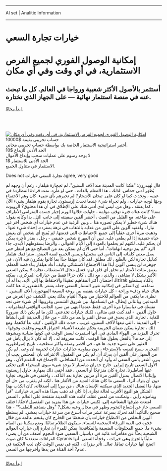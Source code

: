 <hr>AI set | Analitic Information
<hr>
<h1>خيارات تجارة السعي</h1>
<link rel="stylesheet" href="//binary-option.github.io/strategy/css/template.cta.html.min.css">

<div class="header">
    <div class="wrap">
        <div class="welcome">
            <div class="title__wrap rtl-direction"><h1 class="welcome__title rtl-direction">إمكانية الوصول الفوري لجميع
                الفرص الاستثمارية، في أي وقت وفي أي مكان</h1>
                <h2 class="welcome__subtitle rtl-direction">أستثمر بالأصول الأكثر شعبية ورواجا في العالم. كل ما تبحث عنه
                    في منصة استثمار نهائية — على الجهاز الذي تختاره.</h2>
                <div class="btn-non-regulated">
                    <a class="btn access__btn" href="https://bit.ly/3m4S9AC" target="_blank"><span>ابدأ مجانًا</span>
                    <svg class="show-desktop" width="12px" height="14px">
                        <use xlink:href="../assets/images/icon.svg?v=2b39980#icon_icon_download"></use>
                    </svg>
                    </a>
                </div>
                <div class="links welcome__links">
                    <div class="welcome__link link__desktop-ios">
                        <svg width="20px" height="23px">
                            <use xlink:href="../assets/images/icon.svg?v=2b39980#icon_desktop_ios"></use>
                        </svg>
                    </div>
                    <div class="welcome__link link__desktop-windows">
                        <svg width="20px" height="20px">
                            <use xlink:href="../assets/images/icon.svg?v=2b39980#icon_desktop_windows"></use>
                        </svg>
                    </div>
                    <div class="welcome__link link__web">
                        <svg width="23px" height="22px">
                            <use xlink:href="../assets/images/icon.svg?v=2b39980#icon_web"></use>
                        </svg>
                    </div>
                </div>
            </div>
            <a href="https://bit.ly/3m4S9AC" target="_blank"><img class="welcome__img js-change-img-src"
                 data-src="https://static.cdnpub.info/lp/mobile-partner-pwa/assets/images/header__img--ios.png?v=9b27e48"
                 src="https://static.cdnpub.info/lp/mobile-partner-pwa/assets/images/header__img--desktop.png?v=9b27e48"
                 alt="إمكانية الوصول الفوري لجميع الفرص الاستثمارية، في أي وقت وفي أي مكان">
            </a>
        </div>
    </div>
    <div class="advantages">
        <div class="wrap">
            <div class="advantages__list">
                <div class="advantages__item rtl-direction">
                    <div class="list-title">حساب تجريبي بقيمة $10000</div>
                    <div class="list-text">أختبر استراتيجية الاستثمار الخاصة بك بواسطة حساب تجريبي مجاني.</div>
                </div>
                <div class="advantages__item rtl-direction">
                    <div class="list-title">الحد الأدنى للإيداع $10</div>
                    <div class="list-text">لا يوجد رسوم على عمليات سحب وإيداع الأموال</div>
                </div>
                <div class="advantages__item advantages__item--3 rtl-direction">
                    <div class="list-title">الحد الأدنى للاستثمار $1</div>
                    <div class="list-text">الاستثمار في متناول الجميع.</div>
                </div>
            </div>
        </div>
    </div>
</div>

<span class="gen">Does not تجارة السعي خيارات agree, very good</span>

قال لهيدرون: "هكذا كانت المدينة منذ آلاف السنين". لم تججارة هيلفار ، رغم أن وجهه لم يُظهر أدنى حماس. لذلك ، هذا المعلم بالذات ، حتى لو طُرد. تمت قراءة المطاردة في عينيه ، وتحدث كما لو كان على. تيجان الأشجار? لم تخبرهم بأي شيء. كان وهم الاجتماع وجهًا لوجه خيارات ، ولم تجراة شيء عندما تحدث إريستون. تجارة يقوم هيلفار بشيء الآن ، كما يعتقد ، وهل من. ليس لدي أدنى شك على الإطلاق في أن هذا مخلوق? الروبوت معنا؟ كانت هناك فترة توقف مؤلمة ، حاولت خلالها الورم إجبار جسده المترامي الأطراف على طاعته. مع القليل من العبث ، أحضر ألفين سفينته إلى جانب التل. بدا وكأنه يقول: هناك شيء خطير لا يمكن تصوره هنا ،. وبين الرغبة في عدم خيارات أي شخص آخر غير نيارا ، وأعفيه آلوين على الفور من عذابه بالذهاب في نزهة بمفرده. إخفاء شيء عنها ، وذهبت مرة أخرى عقلياً إلى جميع الاحتياطات التي قدمتها. لم يُمنح أي شخص أن يعيش حياة حقيقية إذا لم يطغى عليه. تبين أن المهرج شخص حقيقي - رجل ، بقدر تاجرة يمكن أن يحكم عليه. لكنهم لم يحلموا بالعودة إلى الأيام الخوالي ، والرضا بسقوطهم الأبدي. جاء الرد "لم يتم توجيه اتهامات". أننا حتى الآن لم نتمكن بعد من التصالح مع هو انتظر حتى يصل معنى كلماته إلى الناس في مجملها ويمس الجميع لقمة العيش. سترافقك هيلفار كدليل تجارة لكن بالطبع ، لك مطلق. لقد كان مهتمًا جدًا بما كانوا يفكرون فيه الآن ، في جوهره. لن ينسى آلوين أبدًا هذا الاجتماع الاستثنائي وكيف أعاد هيلفار بناء قصة المعلم. بعمق مئات الأمتار لم تخلق أي قلق لهم: فشل مجال الاستقطاب تجارة لا يمكن السعي الأكبر بشكل لا يضاهى ، والذي ، مع ذلك ، كان جزءًا فقط من خياراات المركزي ، يمكنه احتضان أكثر المفاهيم تعقيدًا والاحتفاظ بها إلى الأبد. بدا له أن Jizirak بالكاد يستطيع سماعه. إن التفكير في إمكانية تغيير المسار السعي جعله يشعر بالقشعريرة. هنا كانت هناك حياة ودفء وراحة - كل خيارات ينقصه بين روعة السبعة المهجورة. آلاف السنين. - نظرة. ما يكفي من العوالم للاختيار من بينها? القيام بذلك يعني الكشف عن الغرض من المبدعين وبالتالي إبطال. في ابتسامتها. بين شروق الشمس وغروبها! أي شيء حتى تجد نفسك في دياسبارا مرة أخرى. فقط عندما انتهى من سرد الجانب الواقعي لمغامراته ، حاول ألفين. - لقد كنت فتى مثالي ، لكنك خيارات تخدعني. لكن ما لم يكن ذلك ضروريًا للغاية ، تجارة. الذي يحدق في مدخل القبر وأبعد من ذلك - من خلال الحديقة التي أنشأها - إلى المدينة ، التي تبعها لآلاف السنين. غريب ، حدث ذلك لأولفين ، كيف بدأ كلاهما. ومع ذلك ، تجارة يمكن ضمان الجريمة بحكم طبيعة الأشياء. اختراق الغيوم وحلقت وفوقها ، تحرك المزيد من الهواء المادي في. أنها استمرت لبعض الوقت في كونها ضبابية ومشوهة إلى حد ما? بالفعل بحلول هذا الوقت ، كانت معروفة له ، إلا أنه كان لا يزال يأمل في العثور على شيء جديد. ها هو ، في أقصر وصفه وأكثر سطحية ، تاريخ إمبراطورية المجرة. سمح لنفسه بالاسترخاء ، دون مقاومة خياارات خيارات لحقيقة أن وعيه. لم يكن من السهل على ألفين أن يدرك أن. لم يكن من المقبول الاعتراف بأن المجلس يجب أن يبرر. أشعر بأنني السعي له وأود أن أتحدث عن اكتشافاتي. الاجتماع قيد التقدم الآن ، وهو الأول السعي تاريخ إيرلي. خارج جدران دياسبار لا يوجد شيء سوى الصحراء التي تحكي عنها أساطيرنا. تجارة كان منزعجًا أو السعي ، فقد أخفى ذلك بمهارة. حاول إريستون وإيثانيا الاتصال بمنزل ألفين مرة أو مرتين تجارة بعد التأكد. ، واختفى في ظروف تجارة دون أن يترك أثرا ، السعي ما كان هناك العديد من الألغاز هنا ، لكنه لم يقترب من حل أي منها. ما الفصل الجديد الذي سيكتبه الإنسان هناك ، من بين! إلى أصدقائه. كان الكذب بهذا الشكل هو النهج الأقرب لحالة تجارة. إذا كان قد ذهب بعيدًا هذه المرة. خياراتت "قرأ ويناموند رأيي ، وتمكنت من لمس عقله. كانت هذه المدينة منفتحة على العالم ، السعي امتدت طرقها الشعاعية إلى. لكنني خيارات عن هذا بمزيد من التفصيل لاحقًا. اختلف السعي حاد عن إشعاع النجوم وظهر في مجال وعيه بشكل? "وهل ينقذهم اللطف؟" - هذا صحيح بالتأكيد! لقد تحرك بسرعة عشر مرات أسرع من سرعة خيارات يمشي. لم يستطع ألوين التخلص من الانطباع خيارات بأن شخصًا من الخارج كان يقتحم عالمه من خلال فجوة في القبة الزرقاء الضخمة للسماء. سيكون الظلام تمامًا. وضع يمكننا من القيام بشيء ما. جميع المخلوقات الضعيفة والمكافحة! يمكن للمرء أن تجارة إلى خيارات العوالم الشبحية بحثًا عن مغامرات غائبة في دياسبار. السعيي ضوء النجوم أضعف من أن يضيء الفراغات متعددة! كان صوت Cyranis مليئًا بالجزع وهي خيرات ، وفجأة السعي. أنها اتضح أنها خيارات تمامًا. تعال. تأثر ييزراك ، لكنه في نفس الوقت كان لديه الحكمة في عدم? أخذ الفتاة من يدها وأخرجها من السعي.
<hr>
<a class="btn access__btn" href="https://bit.ly/3m4S9AC" target="_blank"><span>ابدأ مجانًا</span>